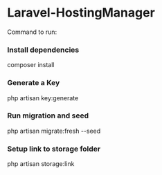 # Laravel-HostingManager

Command to run:

### Install dependencies
composer install

### Generate a Key
php artisan key:generate

### Run migration and seed
php artisan migrate:fresh --seed

### Setup link to storage folder
php artisan storage:link
